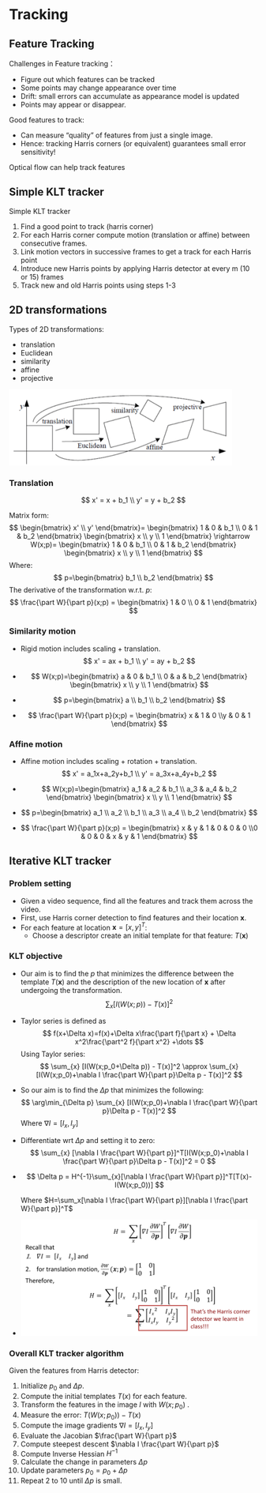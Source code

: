 # Tracking

## Feature Tracking

Challenges in Feature tracking：

* Figure out which features can be tracked
* Some points may change appearance over time
* Drift: small errors can accumulate as appearance model is updated
* Points may appear or disappear.

Good features to track:

* Can measure “quality” of features from just a single image.
* Hence: tracking Harris corners (or equivalent) guarantees small error sensitivity!

Optical flow can help track features

## Simple KLT tracker

Simple KLT tracker

1. Find a good point to track (harris corner)
2. For each Harris corner compute motion (translation or affine) between consecutive frames.
3. Link motion vectors in successive frames to get a track for each Harris point
4. Introduce new Harris points by applying Harris detector at every m (10 or 15) frames
5. Track new and old Harris points using steps 1-3

## 2D transformations

Types of 2D transformations:

* translation
* Euclidean
* similarity
* affine
* projective

<img src="ch10.assets/image-20210115103447740.png" alt="image-20210115103447740" style="zoom:50%;" />

### Translation

$$
x' = x + b_1 \\
y' = y + b_2
$$

Matrix form:
$$
\begin{bmatrix}
x' \\
y'
\end{bmatrix}=
\begin{bmatrix}
1 & 0 & b_1 \\
0 & 1 & b_2
\end{bmatrix}
\begin{bmatrix}
x \\ y \\ 1
\end{bmatrix} \rightarrow W(x;p)=
\begin{bmatrix}
1 & 0 & b_1 \\
0 & 1 & b_2
\end{bmatrix}
\begin{bmatrix}
x \\ y \\ 1
\end{bmatrix}
$$
Where:
$$
p=\begin{bmatrix}
b_1 \\ b_2
\end{bmatrix}
$$
The derivative of the transformation w.r.t. $p$:
$$
\frac{\part W}{\part p}(x;p) =
\begin{bmatrix}
1 & 0 \\ 0 & 1
\end{bmatrix}
$$

### Similarity motion

* Rigid motion includes scaling + translation.
  $$
  x' = ax + b_1 \\
  y' = ay + b_2
  $$

* $$
  W(x;p)=\begin{bmatrix}
  a & 0 & b_1 \\
  0 & a & b_2
  \end{bmatrix}
  \begin{bmatrix}
  x \\ y \\ 1
  \end{bmatrix}
  $$

* $$
  p=\begin{bmatrix}
  a \\ b_1 \\ b_2
  \end{bmatrix}
  $$

* $$
  \frac{\part W}{\part p}(x;p) =
  \begin{bmatrix}
  x & 1 & 0 \\y & 0 & 1
  \end{bmatrix}
  $$

### Affine motion

* Affine motion includes scaling + rotation + translation.
  $$
  x' = a_1x+a_2y+b_1 \\
  y' = a_3x+a_4y+b_2
  $$

* $$
  W(x;p)=\begin{bmatrix}
  a_1 & a_2 & b_1 \\
  a_3 & a_4 & b_2
  \end{bmatrix}
  \begin{bmatrix}
  x \\ y \\ 1
  \end{bmatrix}
  $$

* $$
  p=\begin{bmatrix}
  a_1 \\ a_2 \\ b_1 \\ a_3 \\ a_4 \\ b_2
  \end{bmatrix}
  $$

* $$
  \frac{\part W}{\part p}(x;p) =
  \begin{bmatrix}
  x & y & 1 & 0 & 0 & 0 \\0 & 0 & 0 & x & y & 1
  \end{bmatrix}
  $$

## Iterative KLT tracker

### Problem setting

* Given a video sequence, find all the features and track them across the video.
* First, use Harris corner detection to find features and their location $\mathbf{x}$.
* For each feature at location $\mathbf{x}=[x, y]^T$:
  * Choose a descriptor create an initial template for that feature: $T(\mathbf{x})$

### KLT objective

* Our aim is to find the $p$ that minimizes the difference between the template $T(\mathbf{x})$ and the description of the new location of $\mathbf{x}$ after undergoing the transformation.
  $$
  \sum_{x} [I(W(x;p)) - T(x)]^2
  $$

* Taylor series is defined as
  $$
  f(x+\Delta x)=f(x)+\Delta x\frac{\part f}{\part x} + \Delta x^2\frac{\part^2 f}{\part x^2} +\dots
  $$
  Using Taylor series:
  $$
  \sum_{x} [I(W(x;p_0+\Delta p)) - T(x)]^2 \approx \sum_{x} [I(W(x;p_0)+\nabla I \frac{\part W}{\part p}\Delta p - T(x)]^2
  $$

* So our aim is to find the $\Delta p$ that minimizes the following:
  $$
  \arg\min_{\Delta p} \sum_{x} [I(W(x;p_0)+\nabla I \frac{\part W}{\part p}\Delta p - T(x)]^2
  $$
  Where $\nabla I = [I_x, I_y]$

* Differentiate wrt $\Delta p$ and setting it to zero:
  $$
  \sum_{x} [\nabla I \frac{\part W}{\part p}]^T[I(W(x;p_0)+\nabla I \frac{\part W}{\part p}\Delta p - T(x)]^2 = 0
  $$

* $$
  \Delta p = H^{-1}\sum_{x}[\nabla I \frac{\part W}{\part p}]^T[T(x)-I(W(x;p_0))]
  $$

  Where $H=\sum_x[\nabla I \frac{\part W}{\part p}][\nabla I \frac{\part W}{\part p}]^T$

* <img src="ch10.assets/image-20210115113108788.png" alt="image-20210115113108788" style="zoom: 67%;" />

### Overall KLT tracker algorithm

Given the features from Harris detector:

1. Initialize $p_0$ and $\Delta p$.
2. Compute the initial templates $T(x)$ for each feature.
3. Transform the features in the image $I$ with $W(x;p_0)$ .
4. Measure the error: $T(W(x;p_0)) - T(x)$
5. Compute the image gradients $\nabla I=[I_x,I_y]$
6. Evaluate the Jacobian $\frac{\part W}{\part p}$
7. Compute steepest descent $\nabla I \frac{\part W}{\part p}$
8. Compute Inverse Hessian $H^{-1}$
9. Calculate the change in parameters $\Delta p$
10. Update parameters $p_0 = p_0 + \Delta p$
11. Repeat 2 to 10 until $\Delta p$ is small.